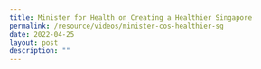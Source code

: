 ```yaml
---
title: Minister for Health on Creating a Healthier Singapore
permalink: /resource/videos/minister-cos-healthier-sg
date: 2022-04-25
layout: post
description: ""
---
```

